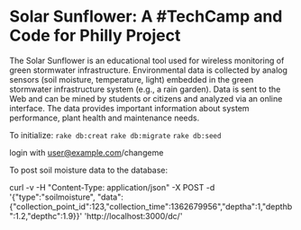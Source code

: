 Solar Sunflower: A #TechCamp and Code for Philly Project
========================================================

The Solar Sunflower is an educational tool used for wireless monitoring of green stormwater infrastructure. Environmental data is collected by analog sensors (soil moisture, temperature, light) embedded in the green stormwater infrastructure system (e.g., a rain garden). Data is sent to the Web and can be mined by students or citizens and analyzed via an online interface. The data provides important information about system performance, plant health and maintenance needs.

To initialize:
`rake db:creat`
`rake db:migrate`
`rake db:seed`

login with user@example.com/changeme

To post soil moisture data to the database:

curl -v -H "Content-Type: application/json" -X POST -d '{"type":"soilmoisture", "data":{"collection_point_id":123,"collection_time":1362679956","deptha":1,"depthb":1.2,"depthc":1.9}}' 'http://localhost:3000/dc/'

